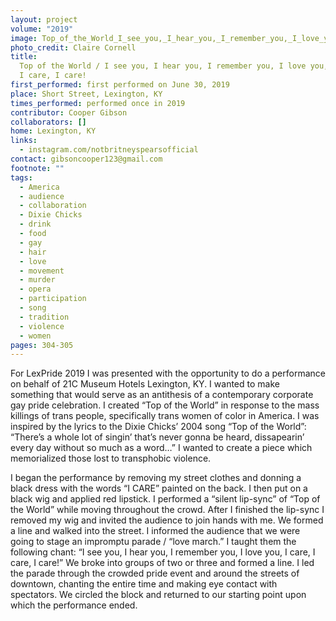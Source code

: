 ```yaml
---
layout: project
volume: "2019"
image: Top_of_the_World_I_see_you,_I_hear_you,_I_remember_you,_I_love_you,_I_care,_I_care,_I_care_.jpg
photo_credit: Claire Cornell
title:
  Top of the World / I see you, I hear you, I remember you, I love you, I care,
  I care, I care!
first_performed: first performed on June 30, 2019
place: Short Street, Lexington, KY
times_performed: performed once in 2019
contributor: Cooper Gibson
collaborators: []
home: Lexington, KY
links:
  - instagram.com/notbritneyspearsofficial
contact: gibsoncooper123@gmail.com
footnote: ""
tags:
  - America
  - audience
  - collaboration
  - Dixie Chicks
  - drink
  - food
  - gay
  - hair
  - love
  - movement
  - murder
  - opera
  - participation
  - song
  - tradition
  - violence
  - women
pages: 304-305
---
```


For LexPride 2019 I was presented with the opportunity to do a performance on behalf of 21C Museum Hotels Lexington, KY. I wanted to make something that would serve as an antithesis of a contemporary corporate gay pride celebration. I created “Top of the World” in response to the mass killings of trans people, specifically trans women of color in America. I was inspired by the lyrics to the Dixie Chicks’ 2004 song “Top of the World”: “There’s a whole lot of singin’ that’s never gonna be heard, dissapearin’ every day without so much as a word…” I wanted to create a piece which memorialized those lost to transphobic violence.

I began the performance by removing my street clothes and donning a black dress with the words “I CARE” painted on the back. I then put on a black wig and applied red lipstick. I performed a “silent lip-sync” of “Top of the World” while moving throughout the crowd. After I finished the lip-sync I removed my wig and invited the audience to join hands with me. We formed a line and walked into the street. I informed the audience that we were going to stage an impromptu parade / “love march.” I taught them the following chant: “I see you, I hear you, I remember you, I love you, I care, I care, I care!” We broke into groups of two or three and formed a line. I led the parade through the crowded pride event and around the streets of downtown, chanting the entire time and making eye contact with spectators. We circled the block and returned to our starting point upon which the performance ended.
